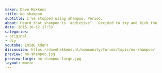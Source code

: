 ```yaml
---
maker: Dave Hakkens
title: No shampoo
subtitle: I've stopped using shampoo. Period.
about: Heard that shampoo is ‘addictive’.  Decided to try and kick the habit!
date: 2015-10-12 17:59
categories:
- original
- diy
youtube: EmiqG_XdePY
discussion: https://davehakkens.nl/community/forums/topic/no-shampoo/
preview: no-shampoo.jpg
preview-large: no-shampoo-large.jpg
layout: movie
---
```

